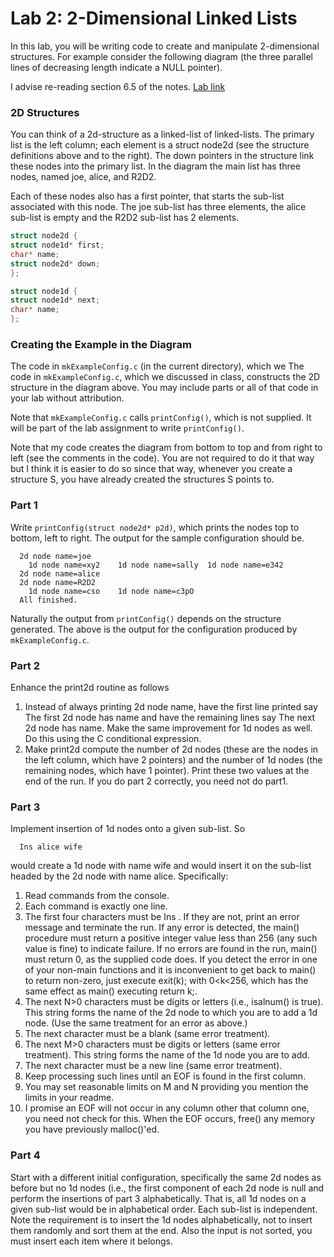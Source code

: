 # Lab 2: 2-Dimensional Linked Lists
In this lab, you will be writing code to create and manipulate 2-dimensional structures. For example consider the following diagram (the three parallel lines of decreasing length indicate a NULL pointer).

I advise re-reading section 6.5 of the notes. [Lab link][lab-link]

### 2D Structures
You can think of a 2d-structure as a linked-list of linked-lists. The primary list is the left column; each element is a struct node2d (see the structure definitions above and to the right). The down pointers in the structure link these nodes into the primary list. In the diagram the main list has three nodes, named joe, alice, and R2D2.

Each of these nodes also has a first pointer, that starts the sub-list associated with this node. The joe sub-list has three elements, the alice sub-list is empty and the R2D2 sub-list has 2 elements.

```C
struct node2d {
struct node1d* first;
char* name;
struct node2d* down;
};

struct node1d {
struct node1d* next;
char* name;
};
```

### Creating the Example in the Diagram
The code in `mkExampleConfig.c` (in the current directory), which we The code in `mkExampleConfig.c`, which we discussed in class, constructs the 2D structure in the diagram above. You may include parts or all of that code in your lab without attribution.

Note that `mkExampleConfig.c` calls `printConfig()`, which is not supplied. It will be part of the lab assignment to write `printConfig()`.

Note that my code creates the diagram from bottom to top and from right to left (see the comments in the code). You are not required to do it that way but I think it is easier to do so since that way, whenever you create a structure S, you have already created the structures S points to.

### Part 1
Write `printConfig(struct node2d* p2d)`, which prints the nodes top to bottom, left to right. The output for the sample configuration should be.
```
  2d node name=joe
	1d node name=xy2	1d node name=sally	1d node name=e342
  2d node name=alice
  2d node name=R2D2
	1d node name=cso	1d node name=c3pO
  All finished.
```
Naturally the output from `printConfig()` depends on the structure generated. The above is the output for the configuration produced by `mkExampleConfig.c`.

### Part 2
Enhance the print2d routine as follows

1. Instead of always printing 2d node name, have the first line printed say The first 2d node has name and have the remaining lines say The next 2d node has name. Make the same improvement for 1d nodes as well.
Do this using the C conditional expression.
1. Make print2d compute the number of 2d nodes (these are the nodes in the left column, which have 2 pointers) and the number of 1d nodes (the remaining nodes, which have 1 pointer). Print these two values at the end of the run.
If you do part 2 correctly, you need not do part1.

### Part 3
Implement insertion of 1d nodes onto a given sub-list. So
```
  Ins alice wife
```
would create a 1d node with name wife and would insert it on the sub-list headed by the 2d node with name alice. Specifically:

1. Read commands from the console.
2. Each command is exactly one line.
3. The first four characters must be Ins . If they are not, print an error message and terminate the run. If any error is detected, the main() procedure must return a positive integer value less than 256 (any such value is fine) to indicate failure. If no errors are found in the run, main() must return 0, as the supplied code does. If you detect the error in one of your non-main functions and it is inconvenient to get back to main() to return non-zero, just execute exit(k); with 0<k<256, which has the same effect as main() executing return k;.
4. The next N>0 characters must be digits or letters (i.e., isalnum() is true). This string forms the name of the 2d node to which you are to add a 1d node. (Use the same treatment for an error as above.)
5. The next character must be a blank (same error treatment).
6. The next M>0 characters must be digits or letters (same error treatment). This string forms the name of the 1d node you are to add.
7. The next character must be a new line (same error treatment).
8. Keep processing such lines until an EOF is found in the first column.
9. You may set reasonable limits on M and N providing you mention the limits in your readme.
10. I promise an EOF will not occur in any column other that column one, you need not check for this. When the EOF occurs, free() any memory you have previously malloc()'ed.
### Part 4
Start with a different initial configuration, specifically the same 2d nodes as before but no 1d nodes (i.e., the first component of each 2d node is null and perform the insertions of part 3 alphabetically. That is, all 1d nodes on a given sub-list would be in alphabetical order. Each sub-list is independent. Note the requirement is to insert the 1d nodes alphabetically, not to insert them randomly and sort them at the end. Also the input is not sorted, you must insert each item where it belongs.

[lab-link]: https://cs.nyu.edu/~gottlieb/courses/cso/labs/lab2/
